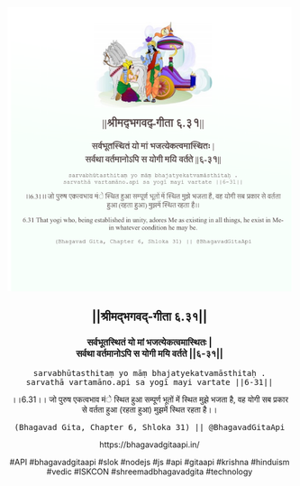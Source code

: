 <img src="../../asset/BG_6_31.png"/>
<center><h2>||श्रीमद्‍भगवद्‍-गीता ६.३१||</h2>
<h3>सर्वभूतस्थितं यो मां भजत्येकत्वमास्थितः |<br/>सर्वथा वर्तमानोऽपि स योगी मयि वर्तते ||६-३१||</h3>
<pre>sarvabhūtasthitaṃ yo māṃ bhajatyekatvamāsthitaḥ .<br/>sarvathā vartamāno.api sa yogī mayi vartate ||6-31||</pre>
<p>।।6.31।। जो पुरुष एकत्वभाव मंे स्थित हुआ सम्पूर्ण भूतों में स्थित मुझे भजता है, वह योगी सब प्रकार से वर्तता हुआ (रहता हुआ) मुझमें स्थित रहता है।।</p>
<pre>(Bhagavad Gita, Chapter 6, Shloka 31) || @BhagavadGitaApi</pre><p>https://bhagavadgitaapi.in/</p><p>#API #bhagavadgitaapi #slok #nodejs #js #api #gitaapi #krishna #hinduism #vedic #ISKCON #shreemadbhagavadgita #technology</p></center>